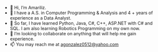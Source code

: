 - 👋 Hi, I’m Amariliz.
- 👀 I have a A.S. in Computer Programming & Analysis and 4 + years of experience as a Data Analyst.
- 🌱 So far, I have learned Python, Java, C#, C++, ASP.NET with C# and SQL. I am also learning Robotics Programming on my own now.
- 💞️ I’m looking to collaborate on anything that will help me gain experience.
- 📫 You may reach me at agonzalez0512@yahoo.com

<!---
Amariliz0512/Amariliz0512 is a ✨ special ✨ repository because its `README.md` (this file) appears on your GitHub profile.
You can click the Preview link to take a look at your changes.
--->
